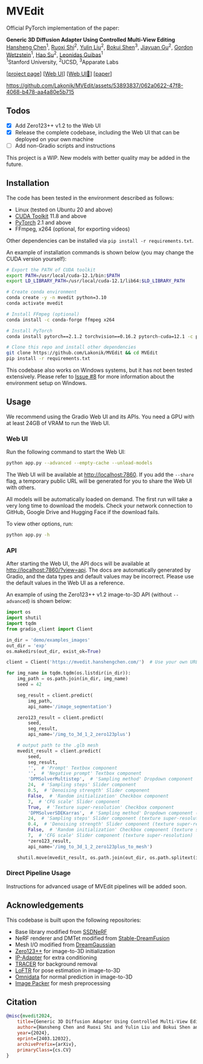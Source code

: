 # MVEdit

Official PyTorch implementation of the paper:

**Generic 3D Diffusion Adapter Using Controlled Multi-View Editing**
<br>
[Hansheng Chen](https://lakonik.github.io/)<sup>1</sup>, 
[Ruoxi Shi](https://rshi.top/)<sup>2</sup>, 
[Yulin Liu](https://liuyulinn.github.io/)<sup>2</sup>, 
[Bokui Shen](https://cs.stanford.edu/people/bshen88/)<sup>3</sup>,
[Jiayuan Gu](https://pages.ucsd.edu/~ztu/)<sup>2</sup>, 
[Gordon Wetzstein](http://web.stanford.edu/~gordonwz/)<sup>1</sup>, 
[Hao Su](https://cseweb.ucsd.edu/~haosu/)<sup>2</sup>, 
[Leonidas Guibas](https://geometry.stanford.edu/member/guibas/)<sup>1</sup><br>
<sup>1</sup>Stanford University, <sup>2</sup>UCSD, <sup>3</sup>Apparate Labs
<br>

[[project page](https://lakonik.github.io/mvedit)] [[Web UI](https://lakonik.github.io/mvedit_demo/)] [[Web UI🤗](https://huggingface.co/spaces/Lakonik/MVEdit)] [[paper](https://arxiv.org/abs/2403.12032)]

https://github.com/Lakonik/MVEdit/assets/53893837/062a0622-47f8-4068-b478-aa4a80e5b715

## Todos

- [x] Add Zero123++ v1.2 to the Web UI
- [x] Release the complete codebase, including the Web UI that can be deployed on your own machine
- [ ] Add non-Gradio scripts and instructions

This project is a WIP. New models with better quality may be added in the future.

## Installation

The code has been tested in the environment described as follows:

- Linux (tested on Ubuntu 20 and above)
- [CUDA Toolkit](https://developer.nvidia.com/cuda-toolkit-archive) 11.8 and above
- [PyTorch](https://pytorch.org/get-started/previous-versions/) 2.1 and above
- FFmpeg, x264 (optional, for exporting videos)

Other dependencies can be installed via `pip install -r requirements.txt`. 

An example of installation commands is shown below (you may change the CUDA version yourself):

```bash
# Export the PATH of CUDA toolkit
export PATH=/usr/local/cuda-12.1/bin:$PATH
export LD_LIBRARY_PATH=/usr/local/cuda-12.1/lib64:$LD_LIBRARY_PATH

# Create conda environment
conda create -y -n mvedit python=3.10
conda activate mvedit

# Install FFmpeg (optional)
conda install -c conda-forge ffmpeg x264

# Install PyTorch
conda install pytorch==2.1.2 torchvision==0.16.2 pytorch-cuda=12.1 -c pytorch -c nvidia

# Clone this repo and install other dependencies
git clone https://github.com/Lakonik/MVEdit && cd MVEdit
pip install -r requirements.txt
```

This codebase also works on Windows systems, but it has not been tested extensively. Please refer to [Issue #8](https://github.com/Lakonik/MVEdit/issues/8) for more information about the environment setup on Windows.

## Usage

We recommend using the Gradio Web UI and its APIs. You need a GPU with at least 24GB of VRAM to run the Web UI.

### Web UI

Run the following command to start the Web UI:

```bash
python app.py --advanced --empty-cache --unload-models
```

The Web UI will be available at [http://localhost:7860](http://localhost:7860). If you add the `--share` flag, a temporary public URL will be generated for you to share the Web UI with others.

All models will be automatically loaded on demand. The first run will take a very long time to download the models. Check your network connection to GitHub, Google Drive and Hugging Face if the download fails.

To view other options, run:

```bash
python app.py -h
```

### API

After starting the Web UI, the API docs will be available at [http://localhost:7860/?view=api](http://localhost:7860/?view=api). The docs are automatically generated by Gradio, and the data types and default values may be incorrect. Please use the default values in the Web UI as a reference.

An example of using the Zero123++ v1.2 image-to-3D API (without `--advanced`) is shown below:

```python
import os
import shutil
import tqdm
from gradio_client import Client

in_dir = 'demo/examples_images'
out_dir = 'exp'
os.makedirs(out_dir, exist_ok=True)

client = Client('https://mvedit.hanshengchen.com/')  # Use your own URL here

for img_name in tqdm.tqdm(os.listdir(in_dir)):
    img_path = os.path.join(in_dir, img_name)
    seed = 42

    seg_result = client.predict(
        img_path,
        api_name='/image_segmentation')

    zero123_result = client.predict(
        seed,
        seg_result,
        api_name='/img_to_3d_1_2_zero123plus')

    # output path to the .glb mesh
    mvedit_result = client.predict(
        seed,
        seg_result,
        '',  # 'Prompt' Textbox component
        '',  # 'Negative prompt' Textbox component
        'DPMSolverMultistep',  # 'Sampling method' Dropdown component
        24,  # 'Sampling steps' Slider component
        0.5,  # 'Denoising strength' Slider component
        False,  # 'Random initialization' Checkbox component
        7,  # 'CFG scale' Slider component
        True,  # 'Texture super-resolution' Checkbox component
        'DPMSolverSDEKarras',  # 'Sampling method' Dropdown component (texture super-resolution)
        24,  # 'Sampling steps' Slider component (texture super-resolution)
        0.4,  # 'Denoising strength' Slider component (texture super-resolution)
        False,  # 'Random initialization' Checkbox component (texture super-resolution)
        7,  # 'CFG scale' Slider component (texture super-resolution)
        *zero123_result,
        api_name='/img_to_3d_1_2_zero123plus_to_mesh')

    shutil.move(mvedit_result, os.path.join(out_dir, os.path.splitext(img_name)[0] + '.glb'))
```

### Direct Pipeline Usage

Instructions for advanced usage of MVEdit pipelines will be added soon.

## Acknowledgements

This codebase is built upon the following repositories:
- Base library modified from [SSDNeRF](https://github.com/Lakonik/SSDNeRF)
- NeRF renderer and DMTet modified from [Stable-DreamFusion](https://github.com/ashawkey/stable-dreamfusion)
- Mesh I/O modified from [DreamGaussian](https://github.com/dreamgaussian/dreamgaussian)
- [Zero123++](https://github.com/SUDO-AI-3D/zero123plus) for image-to-3D initialization
- [IP-Adapter](https://github.com/tencent-ailab/IP-Adapter) for extra conditioning
- [TRACER](https://github.com/Karel911/TRACER) for background removal
- [LoFTR](https://github.com/zju3dv/LoFTR) for pose estimation in image-to-3D
- [Omnidata](https://github.com/EPFL-VILAB/omnidata) for normal prediction in image-to-3D
- [Image Packer](https://github.com/theFroh/imagepacker) for mesh preprocessing

## Citation

```bibtex
@misc{mvedit2024,
    title={Generic 3D Diffusion Adapter Using Controlled Multi-View Editing},
    author={Hansheng Chen and Ruoxi Shi and Yulin Liu and Bokui Shen and Jiayuan Gu and Gordon Wetzstein and Hao Su and Leonidas Guibas},
    year={2024},
    eprint={2403.12032},
    archivePrefix={arXiv},
    primaryClass={cs.CV}
}
```
